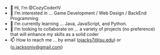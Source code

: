- 👋 Hi, I’m @CozyCoderIV
- 👀 I’m interested in ... Game Development / Web Design / BackEnd Programming 
- 🌱 I’m currently learning ... Java, JavaScript, and Python.
- 💞️ I’m looking to collaborate on ... a variety of projects (no preference) that will enhance my skills as a solid coder
- 📫 How to reach me ... by email (ojacks7@lsu.edu) or (o.jacksoniv@gmail.com)

<!---
CozyCoderIV/CozyCoderIV is a ✨ special ✨ repository because its `README.md` (this file) appears on your GitHub profile.
You can click the Preview link to take a look at your changes.
--->
